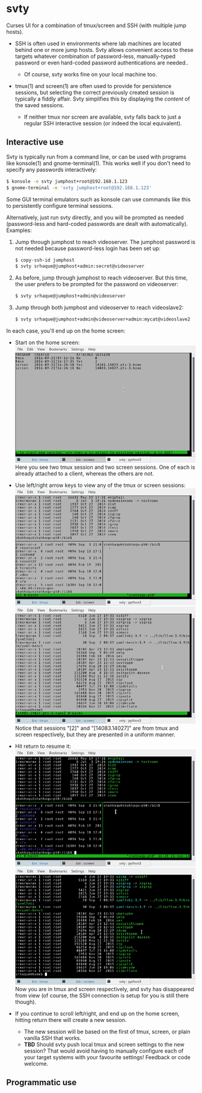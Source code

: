 # svty
Curses UI for a combination of tmux/screen and SSH (with multiple jump hosts).

* SSH is often used in environments where lab machines are located behind one or more jump hosts. Svty allows convenient access to these targets whatever combination of password-less, manually-typed password or even hard-coded password authentications are needed..

    * Of course, svty works fine on your local machine too.

* tmux(1) and screen(1) are often used to provide for persistence sessions, but selecting the correct previously created session is typically a fiddly affair. Svty simplifies this by displaying the *content* of the saved sessions.

    * If neither tmux nor screen are available, svty falls back to just a regular SSH interactive session (or indeed the local equivalent).

## Interactive use
Svty is typically run from a command line, or can be used with programs like konsole(1) and gnome-terminal(1). This works well if you don't need to specify any passwords interactively:
    
```bash
$ konsole -e svty jumphost+root@192.168.1.123
$ gnome-terminal -e 'svty jumphost+root@192.168.1.123'
```

Some GUI terminal emulators such as konsole can use commands like this to persistently configure terminal sessions.

Alternatively, just run svty directly, and you will be prompted as needed (password-less and hard-coded passwords are dealt with automatically). Examples:

1. Jump through jumphost to reach videoserver. The jumphost password is not needed because password-less login has been set up:

    ```bash
    $ copy-ssh-id jumphost
    $ svty srhaque@jumphost+admin:secret@videoserver
    ```

1. As before, jump through jumphost to reach videoserver. But this time, the user prefers to be prompted for the password on videoserver:

    ```bash
    $ svty srhaque@jumphost+admin@videoserver
    ```

1.  Jump through both jumphost and videoserver to reach videoslave2:

    ```bash
    $ svty srhaque@jumphost+admin@videoserver+admin:mycat@videoslave2
    ```

In each case, you'll end up on the home screen:

* Start on the home screen:  
    ![Home Screen][homescreen]  
    Here you see two tmux session and two screen sessions. One of each is already attached to a client, whereas the others are not.
* Use left/right arrow keys to view any of the tmux or screen sessions:  
    ![Capture from tmux(1)][tmux-capture]  
    ![Capture from screen(1)][screen-capture]  
    Notice that sessions "\[2\]" and "\[14083.14027\]" are from tmux and screen respectively, but they are presented in a uniform manner.
* Hit return to resume it:  
    ![Resumed tmux(1)][tmux-resume]  
    ![Resumed screen(1)][screen-resume]  
    Now you are in tmux and screen respectively, and svty has disappeared from view (of course, the SSH connection is setup for you is still there though).
* If you continue to scroll left/right, and end up on the home screen, hitting return there will create a new session.

    * The new session will be based on the first of tmux, screen, or plain vanilla SSH that works.
    * **TBD** Should svty push local tmux and screen settings to the new session? That would avoid having to manually configure each of your target systems with your favourite settings! Feedback or code welcome.

## Programmatic use

[homescreen]: https://github.com/ShaheedHaque/svty/raw/master/images/homescreen.png "Home Screen"
[screen-capture]: https://github.com/ShaheedHaque/svty/raw/master/images/screen-capture.png "Capture from screen(1)"
[screen-resume]: https://github.com/ShaheedHaque/svty/raw/master/images/screen-resume.png "Resumed screen(1)"
[tmux-capture]: https://github.com/ShaheedHaque/svty/raw/master/images/tmux-capture.png "Capture from tmux(1)"
[tmux-resume]: https://github.com/ShaheedHaque/svty/raw/master/images/tmux-resume.png "Resumed tmux(1)"
